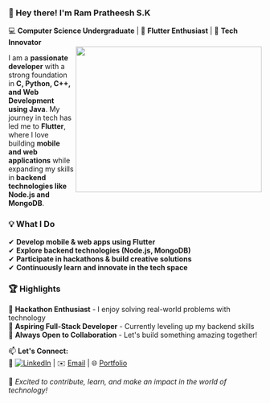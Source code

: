 ### 👋 Hey there! I'm Ram Pratheesh S.K  

💻 **Computer Science Undergraduate** | 🚀 **Flutter Enthusiast** | 🎯 **Tech Innovator**  
<img align="right" width="370" height="290" src="https://i.pinimg.com/originals/47/f0/34/47f0342cec72b800463bf003eac1257e.gif">

I am a **passionate developer** with a strong foundation in **C, Python, C++, and Web Development using Java**. My journey in tech has led me to **Flutter**, where I love building **mobile and web applications** while expanding my skills in **backend technologies like Node.js and MongoDB**.  

### 💡 What I Do  
✔ **Develop mobile & web apps using Flutter**  
✔ **Explore backend technologies (Node.js, MongoDB)**  
✔ **Participate in hackathons & build creative solutions**  
✔ **Continuously learn and innovate in the tech space**  

### 🏆 Highlights  
🔹 **Hackathon Enthusiast** - I enjoy solving real-world problems with technology  
🔹 **Aspiring Full-Stack Developer** - Currently leveling up my backend skills  
🔹 **Always Open to Collaboration** - Let's build something amazing together!  

📫 **Let's Connect:**  
💼 [![LinkedIn](https://img.shields.io/badge/LinkedIn-0077B5?style=for-the-badge&logo=linkedin&logoColor=white)](https://www.linkedin.com/in/rampratheeshsk/) | ✉️ [Email](#) | 🌐 [Portfolio](#)  

🚀 *Excited to contribute, learn, and make an impact in the world of technology!*  
